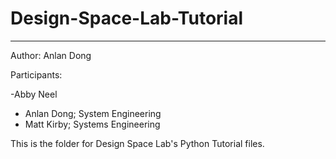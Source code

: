 # Design-Space-Lab-Tutorial
--- 
Author: Anlan Dong

Participants: 

-Abby Neel
- Anlan Dong; System Engineering
- Matt Kirby; Systems Engineering

This is the folder for Design Space Lab's Python Tutorial files. 


